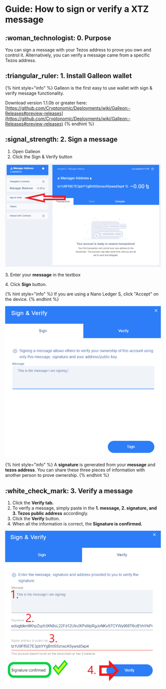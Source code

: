 # Guide: How to sign or verify a XTZ message

## :woman\_technologist: 0. Purpose

You can sign a message with your Tezos address to prove you own and control it. Alternatively, you can verify a message came from a specific Tezos address.

## :triangular\_ruler: 1. Install Galleon wallet

{% hint style="info" %}
Galleon is the first easy to use wallet with sign & verify message functionality.

Download version 1.1.0b or greater here: [https://github.com/Cryptonomic/Deployments/wiki/Galleon:-Releases#preview-releases](https://github.com/Cryptonomic/Deployments/wiki/Galleon:-Releases#preview-releases)
{% endhint %}

## :signal\_strength: 2. Sign a message

1. Open Galleon
2. Click the Sign & Verify button

![Sign & Verify button in Galleon wallet](../../.gitbook/assets/tzsign1.png)

3\. Enter your **message** in the textbox

4\. Click **Sign** button.

{% hint style="info" %}
If you are using a Nano Ledger S, click "Accept" on the device.
{% endhint %}

![Signing a message in Galleon](../../.gitbook/assets/tzsign2.png)

{% hint style="info" %}
A **signature** is generated from your **message** and **tezos address**. You can share these three pieces of information with another person to prove ownership.
{% endhint %}

## :white\_check\_mark: 3. Verify a message

1. Click the **Verify tab.**
2. To verify a message, simply paste in the **1. message, 2. signature, and 3. Tezos public address** accordingly.
3. Click the **Verify** button.
4. When all the information is correct, the **Signature is confirmed.**

![Verifying a message](../../.gitbook/assets/tzsign3.png)
